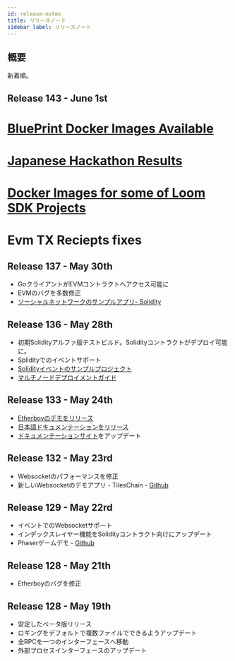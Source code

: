 ```yaml
---
id: release-notes
title: リリースノート
sidebar_label: リリースノート
---
```

## 概要

新着順。

## Release 143 - June 1st

# [BluePrint Docker Images Available](docker-blueprint.html)

# [Japanese Hackathon Results](https://medium.com/loom-network/highlights-from-the-first-loom-unity-sdk-hackathon-tokyo-edition-6ed723747c19)

# [Docker Images for some of Loom SDK Projects](https://hub.docker.com/r/loomnetwork/)

# Evm TX Reciepts fixes

## Release 137 - May 30th

* GoクライアントがEVMコントラクトへアクセス可能に
* EVMのバグを多数修正
* [ソーシャルネットワークのサンプルアプリ- Solidity](simple-social-network-example.html)

## Release 136 - May 28th

* 初期Solidityアルファ版テストビルド。Solidityコントラクトがデプロイ可能に。
* Splidityでのイベントサポート 
* [Solidityイベントのサンプルプロジェクト](phaser-sdk-demo-web3-websocket.html)
* [マルチノードデプロイメントガイド](multi-node-deployment.html)

## Release 133 - May 24th

* [Etherboyのデモをリリース](https://loomx.io/developers/docs/en/etherboy-game.html)
* [日本語ドキュメンテーションをリリース](https://loomx.io/developers/ja)
* [ドキュメンテーションサイト](https://loomx.io/developers/en/)をアップデート 

## Release 132 - May 23rd

* Websocketのパフォーマンスを修正
* 新しいWebsocketのデモアプリ - TilesChain - [Github](https://github.com/loomnetwork/tiles-chain) 

## Release 129 - May 22rd

* イベントでのWebsocketサポート
* インデックスレイヤー機能をSolidityコントラクト向けにアップデート 
* Phaserゲームデモ - [Github](https://github.com/loomnetwork/phaser-sdk-demo)

## Release 128 - May 21th

* Etherboyのバグを修正

## Release 128 - May 19th

* 安定したベータ版リリース
* ロギングをデフォルトで複数ファイルでできるようアップデート 
* 全RPCを一つのインターフェースへ移動
* 外部プロセスインターフェースのアップデート